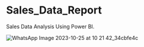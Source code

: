 # Sales_Data_Report
Sales Data Analysis Using Power BI. 

![WhatsApp Image 2023-10-25 at 10 21 42_34cbfe4c](https://github.com/Prachiii12345/Sales_Data_Report/assets/113453252/7e26540a-2ad6-4536-80dd-3a5e93e916f8)

